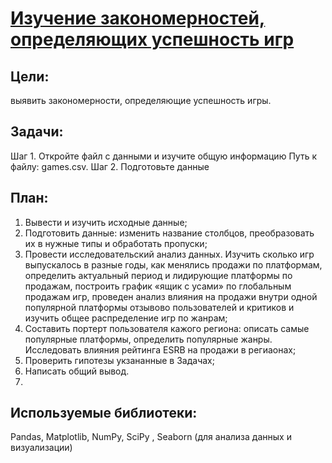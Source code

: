 # [Изучение закономерностей, определяющих успешность игр](https://github.com/Kibmor/Ramil_Yarullin_data_analyst/blob/main/05.%20%D0%A1%D0%B1%D0%BE%D1%80%D0%BD%D1%8B%D0%B9%20%D0%9F%D1%80%D0%BE%D0%B5%D0%BA%D1%82%20%E2%84%961/05%20-%20Sbornyj%20proekt%20%E2%84%961.ipynb)

## Цели: 
выявить закономерности, определяющие успешность игры.
## Задачи:
Шаг 1. Откройте файл с данными и изучите общую информацию
Путь к файлу: games.csv.
Шаг 2. Подготовьте данные

## План:
1. Вывести и изучить исходные данные;
2. Подготовить данные: изменить название столбцов, преобразовать их в нужные типы и обработать пропуски;
3. Провести исследовательский анализ данных. Изучить сколько игр выпускалось в разные годы, как менялись продажи по платформам, определить актуальный период и лидирующие платформы по продажам, построить график «ящик с усами» по глобальным продажам игр, проведен анализ влияния на продажи внутри одной популярной платформы отзывово пользователей и критиков и изучить общее распределение игр по жанрам;
4. Составить портерт пользователя кажого региона: описать самые популярные платформы, определить популярные жанры. Исследовать влияния рейтинга ESRB на продажи в региаонах;
5. Проверить гипотезы укзананные в Задачах;
6. Написать общий вывод.
7. 
## Используемые библиотеки:
Pandas, Matplotlib, NumPy, SciPy , Seaborn (для анализа данных и визуализации)

